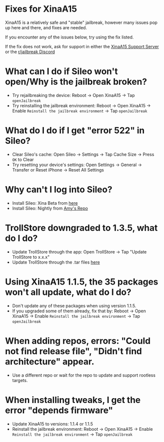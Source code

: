 # Fixes for XinaA15
XinaA15 is a relatively safe and "stable" jailbreak, however many issues pop up here and there, and fixes are needed.

If you encounter any of the issues below, try using the fix listed.

If the fix does not work, ask for support in either the [XinaA15 Support Server](https://discord.gg/G36MhwWAd3) or the [r/jailbreak Discord](https://discord.gg/jb)


# What can I do if Sileo won't open/Why is the jailbreak broken?
- Try rejailbreaking the device: Reboot → Open XinaA15 → Tap `openJailbreak`
- Try reinstalling the jailbreak environment: Reboot → Open XinaA15 → Enable `Reinstall the jailbreak environment` → Tap `openJailbreak`

# What do I do if I get "error 522" in Sileo?
- Clear Sileo's cache: Open Sileo → Settings → Tap Cache Size → Press `OK` to Clear
- Try resetting your device's settings: Open Settings → General → Transfer or Reset iPhone → Reset All Settings

# Why can't I log into Sileo?
- Install Sileo: Xina Beta from [here](https://github.com/Sileo/Sileo/releases/tag/xina-beta-2)
- Install Sileo: Nightly from [Amy's Repo](https://repo.anamy.gay)

# TrollStore downgraded to 1.3.5, what do I do?
- Update TrollStore through the app: Open TrollStore → Tap "Update TrollStore to x.x.x"
- Update TrollStore through the .tar files [here](https://github.com/opa334/TrollStore/releases)

# Using XinaA15 1.1.5, the 35 packages won't all update, what do I do?
- Don't update any of these packages when using version 1.1.5.
- If you upgraded some of them already, fix that by: Reboot → Open XinaA15 → Enable `Reinstall the jailbreak environment` → Tap `openJailbreak` 

# When adding repos, errors: "Could not find release file", "Didn't find architecture" appear.
- Use a different repo or wait for the repo to update and support rootless targets.

# When installing tweaks, I get the error "depends firmware"
- Update XinaA15 to versions: 1.1.4 or 1.1.5
- Reinstall the jailbreak environment: Reboot → Open XinaA15 → Enable `Reinstall the jailbreak environment` → Tap `openJailbreak`
